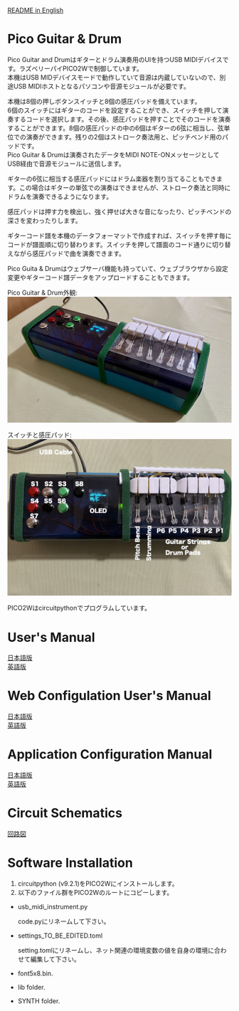[README in English](https://github.com/ohira-s/PicoGuitarDrum2Web/blob/master/README.md)  
# Pico Guitar & Drum
Pico Guitar and Drumはギターとドラム演奏用のUIを持つUSB MIDIデバイスです。ラズベリーパイPICO2Wで制御しています。  
本機はUSB MIDデバイスモードで動作していて音源は内蔵していないので、別途USB MIDIホストとなるパソコンや音源モジュールが必要です。  
  
本機は8個の押しボタンスイッチと8個の感圧パッドを備えています。  
6個のスイッチにはギターのコードを設定することができ、スイッチを押して演奏するコードを選択します。その後、感圧パッドを押すことでそのコードを演奏することができます。8個の感圧パッドの中の6個はギターの6弦に相当し、弦単位での演奏ができます。残りの2個はストローク奏法用と、ピッチベンド用のパッドです。  
Pico Guitar & Drumは演奏されたデータをMIDI NOTE-ONメッセージとしてUSB経由で音源モジュールに送信します。
  
ギターの6弦に相当する感圧パッドにはドラム楽器を割り当てることもできます。この場合はギターの単弦での演奏はできませんが、ストローク奏法と同時にドラムを演奏できるようになります。  
  
感圧パッドは押す力を検出し、強く押せば大きな音になったり、ピッチベンドの深さを変わったりします。
  
ギターコード譜を本機のデータフォーマットで作成すれば、スイッチを押す毎にコードが譜面順に切り替わります。スイッチを押して譜面のコード通りに切り替えながら感圧パッドで曲を演奏できます。  
  
Pico Guita & Drumはウェブサーバ機能も持っていて、ウェブブラウザから設定変更やギターコード譜データをアップロードすることもできます。  

Pico Guitar & Drum外観:  
![picogd_overview2](https://github.com/ohira-s/PicoGuitarDrum2Web/blob/master/Docs/picogd_overview2.jpg)  

スイッチと感圧パッド:  
![picogd_overview2](https://github.com/ohira-s/PicoGuitarDrum2Web/blob/master/Docs/picogd_labels.jpg)  

PICO2Wはcircuitpythonでプログラムしています。  

# User's Manual
[日本語版](https://github.com/ohira-s/PicoGuitarDrum2Web/blob/master/Docs/UsersManual.md)  
[英語版](https://github.com/ohira-s/PicoGuitarDrum2Web/blob/master/Docs/UsersManual_Eng.md)  

# Web Configulation User's Manual
[日本語版](https://github.com/ohira-s/PicoGuitarDrum2Web/blob/master/Docs/WebConfigManual.md)  
[英語版](https://github.com/ohira-s/PicoGuitarDrum2Web/blob/master/Docs/WebConfigManual_Eng.md)  

# Application Configuration Manual
[日本語版](https://github.com/ohira-s/PicoGuitarDrum2Web/blob/master/Docs/ConfigManual.md)  
[英語版](https://github.com/ohira-s/PicoGuitarDrum2Web/blob/master/Docs/ConfigManual_Eng.md)  

# Circuit Schematics
[回路図](https://github.com/ohira-s/PicoGuitarDrum2Web/blob/master/Docs/PICO_Guitar_Circuit.pdf)

# Software Installation
1) circuitpython (v9.2.1)をPICO2Wにインストールします。  
2) 以下のファイル群をPICO2Wのルートにコピーします。  

- usb_midi_instrument.py  

	code.pyにリネームして下さい。  
	
- settings_TO_BE_EDITED.toml  

	setting.tomlにリネームし、ネット関連の環境変数の値を自身の環境に合わせて編集して下さい。  
	
- font5x8.bin.  
- lib folder.  
- SYNTH folder.  

